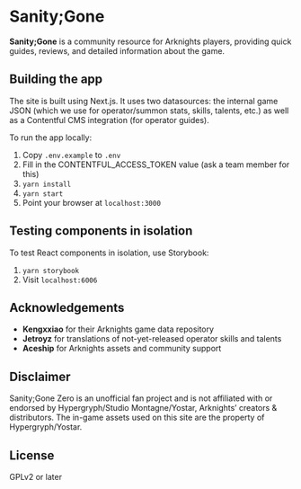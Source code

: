 # Sanity;Gone

**Sanity;Gone** is a community resource for Arknights players, providing quick guides, reviews, and detailed information about the game.

## Building the app

The site is built using Next.js. It uses two datasources: the internal game JSON (which we use for operator/summon stats, skills, talents, etc.) as well as a Contentful CMS integration (for operator guides).

To run the app locally:

1. Copy `.env.example` to `.env`
2. Fill in the CONTENTFUL_ACCESS_TOKEN value (ask a team member for this)
3. `yarn install`
4. `yarn start`
5. Point your browser at `localhost:3000`

## Testing components in isolation

To test React components in isolation, use Storybook:

1. `yarn storybook`
2. Visit `localhost:6006`

## Acknowledgements

- **Kengxxiao** for their Arknights game data repository
- **Jetroyz** for translations of not-yet-released operator skills and talents
- **Aceship** for Arknights assets and community support

## Disclaimer

Sanity;Gone Zero is an unofficial fan project and is not affiliated with or endorsed by Hypergryph/Studio Montagne/Yostar, Arknights’ creators & distributors. The in-game assets used on this site are the property of Hypergryph/Yostar.

## License

GPLv2 or later
